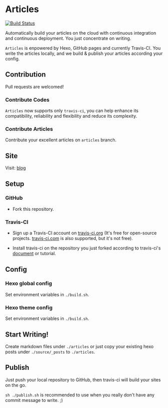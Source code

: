 # Articles

[![Build Status](https://travis-ci.com/cmsax/articles.svg?branch=master)](https://travis-ci.com/cmsax/articles)

Automatically build your articles on the cloud with continuous integration and continuous deployment.
You just concentrate on writing.

`Articles` is enpowered by Hexo, GitHub pages and currently Travis-CI. You write the articles locally,
and we build & publish your articles according your config.

## Contribution

Pull requests are welcomed!

### Contribute Codes

`Articles` now supports only 
`travis-ci`, you can help enhance its compatibility, reliability
and flexibility and reduce its complexity.

### Contribute Articles

Contribute your excellent articles on `articles` branch.

## Site

Visit: [blog](https://blog.unoiou.com/articles)

## Setup

### GitHub

- Fork this repository.

### Travis-CI

- Sign up a Travis-CI account on [travis-ci.org](https://travis-ci.org)
(It's free for open-source projects. [travis-ci.com](https://travis-ci.com)
is also supported, but it's not free).

- Install travis-ci on the repository you just forked according to travis-ci's
[document](https://docs.travis-ci.com/) or tutorial.

## Config

### Hexo global config

Set environment variables in `./build.sh`.

### Hexo theme config

Set environment variables in `./build.sh`.

## Start Writing!

Create markdown files under `./articles` or just copy your
existing hexo posts under `./source/_posts` to `./articles`.

## Publish

Just push your local repository to GitHub, then travis-ci will
build your sites on the go.

`sh ./publish.sh` is recommended to use when you really don't have
any commit message to write. ;)

